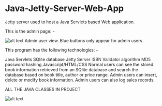 # Java-Jetty-Server-Web-App
Jetty server used to host a Java Servlets based Web application.

This is the admin page: -

![alt text](https://kashif-ahmed.com//wp-content/uploads/2019/01/JettyProj3-1024x405.png)
Admin user view. Blue buttons only appear for admin users.

This program has the following technologies: –

Java Servlets
SQlite database
Jetty Server
ISBN Validator algorithm
MD5 password hashing
Javascript/HTML/CSS
Normal users can see the stored book information retrieved from an SQlite database and search the database based on book title, author or price range. Admin users can insert, delete or modify book information. Admin users can also log sales records.


ALL THE JAVA CLASSES IN PROJECT

![alt text](https://kashif-ahmed.com/wp-content/uploads/2019/01/jettyprojclasses-210x300.png)
